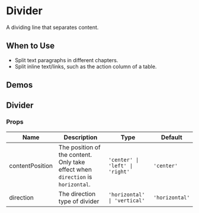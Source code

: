 # Divider

A dividing line that separates content.

## When to Use

- Split text paragraphs in different chapters.
- Split inline text/links, such as the action column of a table.

## Demos

<code src="./demos/demo1.tsx"></code>

## Divider

### Props

| Name | Description | Type | Default |
| --- | --- | --- | --- |
| contentPosition | The position of the content. Only take effect when `direction` is `horizontal`. | `'center' \| 'left' \| 'right'` | `'center'` |
| direction | The direction type of divider | `'horizontal' \| 'vertical'` | `'horizontal'` |
